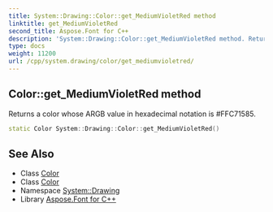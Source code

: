```yaml
---
title: System::Drawing::Color::get_MediumVioletRed method
linktitle: get_MediumVioletRed
second_title: Aspose.Font for C++
description: 'System::Drawing::Color::get_MediumVioletRed method. Returns a color whose ARGB value in hexadecimal notation is #FFC71585 in C++.'
type: docs
weight: 11200
url: /cpp/system.drawing/color/get_mediumvioletred/
---
```

## Color::get_MediumVioletRed method


Returns a color whose ARGB value in hexadecimal notation is #FFC71585.

```cpp
static Color System::Drawing::Color::get_MediumVioletRed()
```

## See Also

* Class [Color](../)
* Class [Color](../)
* Namespace [System::Drawing](../../)
* Library [Aspose.Font for C++](../../../)
